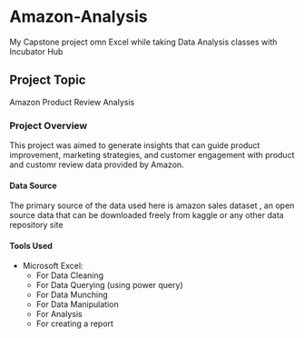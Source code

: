 # Amazon-Analysis
My Capstone project omn Excel while taking Data Analysis classes with Incubator Hub

## Project Topic
Amazon Product Review Analysis

### Project Overview
This project was aimed to generate insights that can guide product improvement, marketing strategies, and customer engagement with product and customr review data provided by Amazon.

#### Data Source
The primary source of the data used here is amazon sales dataset , an open source data that can be downloaded freely from kaggle or any other data repository site

#### Tools Used
* Microsoft Excel:
  * For Data Cleaning
  * For Data Querying (using power query)
  * For Data Munching
  * For Data Manipulation
  * For Analysis
  * For creating a report



